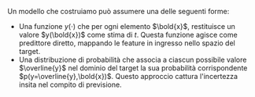 Un modello che costruiamo può assumere una delle seguenti forme:
+ Una funzione $y(\cdot)$ che per ogni elemento $\bold{x}$, restituisce un valore $y(\bold{x})$ come stima di $t$. Questa funzione agisce come predittore diretto, mappando le feature in ingresso nello spazio del target.
+ Una distribuzione di probabilità che associa a ciascun possibile valore $\overline{y}$ nel dominio del target la sua probabilità corrispondente $p(y=\overline{y},\bold{x})$. Questo approccio cattura l'incertezza insita nel compito di previsione.